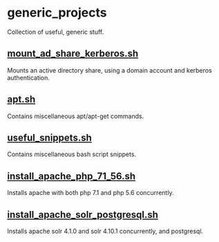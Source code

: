 # generic_projects
Collection of useful, generic stuff.

## [mount_ad_share_kerberos.sh](mount_ad_share_kerberos.sh)
Mounts an active directory share, using a domain account and kerberos authentication. 

## [apt.sh](apt.sh)
Contains miscellaneous apt/apt-get commands.

## [useful_snippets.sh](useful_snippets.sh)
Contains miscellaneous bash script snippets.

## [install_apache_php_71_56.sh](install_apache_php_71_56.sh)
Installs apache with both php 7.1 and php 5.6 concurrently.

## [install_apache_solr_postgresql.sh](install_apache_solr_postgresql.sh)
Installs apache solr 4.1.0 and solr 4.10.1 concurrently, and postgresql. 
